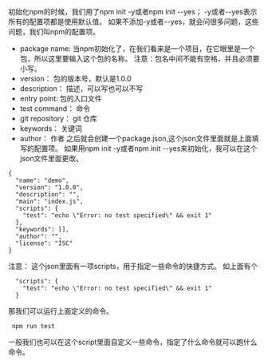 初始化npm的时候，我们用了npm init -y或者npm init --yes；
-y或者--yes表示所有的配置项都是使用默认值。
如果不添加-y或者--yes，就会问很多问题，这些问题，我们叫npm的配置项。
- package name:
当npm初始化了，在我们看来是一个项目，在它眼里是一个包，所以这里要输入这个包的名称。
注意：包名中间不能有空格，并且必须要小写。
- version：
包的版本号，默认是1.0.0
- description：
描述，可以写也可以不写
- entry point:
包的入口文件
- test command：
命令
- git repository：
git 仓库
- keywords：
关键词
- author：
作者
之后就会创建一个package.json,这个json文件里面就是上面填写的配置项。
如果用npm init -y或者npm init --yes来初始化，我可以在这个json文件里面更改。
```
{
  "name": "demo",
  "version": "1.0.0",
  "description": "",
  "main": "index.js",
  "scripts": {
    "test": "echo \"Error: no test specified\" && exit 1"
  },
  "keywords": [],
  "author": "",
  "license": "ISC"
}
```
注意：
这个json里面有一项scripts，用于指定一些命令的快捷方式。
如上面有个
```
  "scripts": {
    "test": "echo \"Error: no test specified\" && exit 1"
  }
```
那我们可以运行上面定义的命令。
```
 npm run test
```
一般我们也可以在这个script里面自定义一些命令，指定了什么命令就可以跑什么命令。


